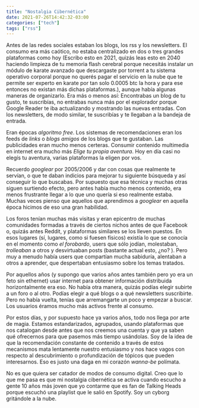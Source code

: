 ```yaml
---
title: "Nostalgia Cibernética"
date: 2021-07-26T14:42:32-03:00
categories: ["tech"]
tags: ["rss"]
---
```


Antes de las redes sociales estaban los blogs, los rss y los newsletters. El consumo era más caótico, no estaba
centralizado en dos o tres grandes plataformas como hoy (Escribo esto en 2021, quizás leas esto en 2040 haciendo
limpieza de tu memoria flash cerebral porque necesitás instalar un módulo de karate avanzado que descargaste por torrent
a tu sistema operativo corporal porque no querés pagar el servicio en la nube que te permite ser experto en karate por
tan solo 0.0005 btc la hora y para ese entonces no existan más dichas plataformas.), aunque había algunas maneras de
organizarlo. Era más o menos así: Encontrabas un blog de tu gusto, te suscribías, no entrabas nunca más por el
explorador porque Google Reader te iba actualizando y mostrando las nuevas entradas. Con los newsletters, de modo
similar, te suscribías y te llegaban a la bandeja de entrada.

Eran épocas _algoritmo free_. Los sistemas de recomendaciones eran los feeds de _links_ o _blogs amigos_ de los blogs
que te gustaban. Las publicidades eran mucho menos certeras. Consumir contenido multimedia en internet era mucho más
_Elige tu propia aventura_. Hoy en día casi no elegís tu aventura, varias plataformas la eligen por vos. 

Recuerdo _googlear_ por 2005/2006 y dar con cosas que realmente te servían, o que te daban indicios para mejorar tu
siguiente búsqueda y así conseguir lo que buscabas. Por supuesto que esa técnica y muchas otras siguen surtiendo efecto,
pero antes había mucho menos contenido, era menos frustrante llegar a lo que uno quería si eso realmente estaba. Muchas
veces pienso que aquellos que aprendimos a _googlear_ en aquella época hicimos de eso una gran habilidad. 

Los foros tenían muchas más visitas y eran epicentro de muchas comunidades formadas a través de ciertos nichos antes de
que Facebook o, quizás antes Reddit, y plataformas similares se los lleven puestos. En esos lugares (sí, lugares, como
si fuesen físicos) existía lo que se conocía en el momento como _el forobardo_, users que sólo jodían, molestaban,
_trolleaban_ a otros y desvirtuaban posts (bastante actual esto, ¿no? ). Pero muy a menudo había users que compartían
mucha sabiduría, alentaban a otros a aprender, que despertaban entusiasmo sobre los temas tratados. 

Por aquellos años (y supongo que varios años antes también pero yo era un feto sin ethernet) usar internet para obtener
información distribuida horizontalmente era eso. No había otra manera, quizás podías elegir subirte a un foro o al otro.
Podías elegir a qué blogs o a qué newsletters suscribirte. Pero no había vuelta, tenías que arremangarte un poco y
empezar a buscar. Los usuarios éramos mucho más activos frente al consumo.

Por estos días, y por supuesto hace ya varios años, todo nos llega por arte de magia. Estamos estandarizados, agrupados,
usando plataformas que nos catalogan desde antes que nos creemos una cuenta y que ya saben qué ofrecernos para que
pasemos más tiempo usándolas. Soy de la idea de que la recomendación constante de contenido a través de estos mecanismos
mata lentamente nuestro entusiasmo y nos hace vagos con respecto al descubrimiento o profundización de tópicos que
pueden interesarnos. Eso es justo una daga en mi corazón _wanna-be_ polímata. 

No es que quiera ser catador de modos de consumo digital. Creo que lo que me pasa es que mi nostalgia cibernética se
activa cuando escucho a gente 10 años más joven que yo contarme que es fan de Talking Heads porque escuchó una playlist
que le salió en Spotify. Soy un cyborg gritándole a la nube. 
